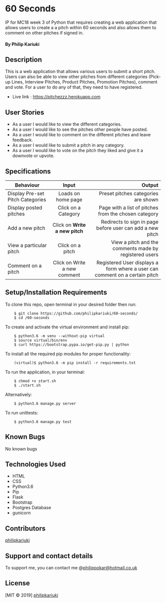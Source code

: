 # 60 Seconds

IP for MC18 week 3 of Python that requires creating a web application that allows users to create a a pitch within 60 seconds and also allows them to comment on other pitches if signed in.

#### By **Philip Kariuki**


## Description
This is a web application that allows various users to submit a short pitch. Users can also be able to view other pitches from different categories (Pick-up Lines, Interview Pitches, Product Pitches, Promotion Pitches), comment and vote. For a user to do any of that, they need to have registered.
* Live link : https://pitchezzz.herokuapp.com
## User Stories
* As a user I would like to view the different categories.
* As a user I would like to see the pitches other people have posted.
* As a user I would like to comment on the different pitches and leave feedback.
* As a user I would like to submit a pitch in any category.
* As a user I would like to vote on the pitch they liked and give it a downvote or upvote.

## Specifications
| Behaviour | Input | Output |
| --------------- | :----------:| --------: |
|Display Pre-set Pitch Categories | Loads on home page | Preset pitches categories are shown |
|Display posted pitches | Click on a Category| Page with a list of pitches from the chosen category |
|Add a new pitch | Click on **Write a new pitch** | Redirects to sign in page before user can add a new pitch |
|View a particular pitch | Click on a pitch | View a pitch and the comments made by registered users |
|Comment on a pitch | Click on Write a new comment | Registered User displays a form where a user can comment on a certain pitch |


## Setup/Installation Requirements
To clone this repo, open terminal in your desired folder then run:

        $ git clone https://github.com/philipkariuki/60-seconds/
        $ cd /60-seconds

To create and activate the virtual environment and install pip:

        $ python3.6 -m venv --without-pip virtual
        $ source virtual/bin/env
        $ curl https://bootstrap.pypa.io/get-pip.py | python


To install all the required pip modules for proper functionality:

        (virtual)$ python3.6 -m pip install -r requirements.txt

To run the application, in your terminal:

        $ chmod +x start.sh
        $ ./start.sh

Alternatively:

        $ python3.6 manage.py server
        
To run unittests:

        $ python3.6 manage.py test

## Known Bugs

No known bugs

## Technologies Used

* HTML
* CSS
* Python3.6
* Pip
* Flask
* Bootstrap
* Postgres Database
* gunicorn


## Contributors
<a href="https://github.com/philipkariuki">philipkariuki</a>

## Support and contact details
To support me, you can contact me @<a href="https://www.gmail.com">philippokar@hotmail.co.uk</a>

## License
[MIT © 2019] [philipkariuki](https://github.com/philipkariuki/60-seconds/blob/master/LICENSE)
